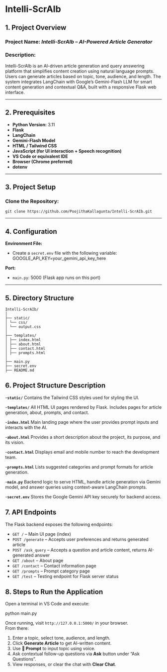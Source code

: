 # Intelli-ScrAIb

## 1. Project Overview 

### **Project Name:** *Intelli-ScrAIb – AI-Powered Article Generator*  
### **Description:**  
Intelli-ScrAIb is an AI-driven article generation and query answering platform that simplifies content creation using natural language prompts. Users can generate articles based on topic, tone, audience, and length. The system integrates LangChain with Google’s Gemini-Flash LLM for smart content generation and contextual Q&A, built with a responsive Flask web interface.

---

## 2. Prerequisites

- **Python Version:** 3.11  
- **Flask**  
- **LangChain**  
- **Gemini-Flash Model**  
- **HTML / Tailwind CSS**  
- **JavaScript (for UI interaction + Speech recognition)**  
- **VS Code or equivalent IDE**  
- **Browser (Chrome preferred)**  
- **dotenv**  

---

## 3. Project Setup

### Clone the Repository:
```
git clone https://github.com/PoojithaKallagunta/Intelli-ScrAIb.git
```

---

## 4. Configuration

**Environment File:**
- Create a `secret.env` file with the following variable:
GOOGLE_API_KEY=your_gemini_api_key_here

**Port:**
- `main.py`: 5000 (Flask app runs on this port)

---

## 5. Directory Structure

```
Intelli-ScrAIb/
│
├── static/
│ └── css/
│ └── output.css
│
├── templates/
│ ├── index.html 
│ ├── about.html
│ ├── contact.html 
│ ├── prompts.html 
│
├── main.py 
├── secret.env 
├── README.md 

```

## 6. Project Structure Description

-**`static/`**  Contains the Tailwind CSS styles used for styling the UI.

-**`templates/`**  All HTML UI pages rendered by Flask. Includes pages for article generation, about, prompts, and contact.

-**`index.html`**  Main landing page where the user provides prompt inputs and interacts with the AI.

-**`about.html`**  Provides a short description about the project, its purpose, and its vision.

-**`contact.html`**  Displays email and mobile number to reach the development team.

-**`prompts.html`**  Lists suggested categories and prompt formats for article generation.

-**`main.py`**  Backend logic to serve HTML, handle article generation via Gemini model, and answer queries using context-aware LangChain prompts.

-**`secret.env`**  Stores the Google Gemini API key securely for backend access.


## 7. API Endpoints

The Flask backend exposes the following endpoints:

- `GET /` – Main UI page (index)
- `POST /generate` – Accepts user preferences and returns generated article
- `POST /ask_query` – Accepts a question and article content, returns AI-generated answer
- `GET /about` – About page
- `GET /contact` – Contact information page
- `GET /prompts` – Prompt category page
- `GET /test` – Testing endpoint for Flask server status


## 8. Steps to Run the Application

Open a terminal in VS Code and execute:

python main.py

Once running, visit `http://127.0.0.1:5000/` in your browser.  
From there:

1. Enter a topic, select tone, audience, and length.
2. Click **Generate Article** to get AI-written content.
3. Use **🎤 Prompt** to input topic using voice.
4. Ask contextual follow-up questions via **Ask** button under “Ask Questions”.
5. View responses, or clear the chat with **Clear Chat**.

